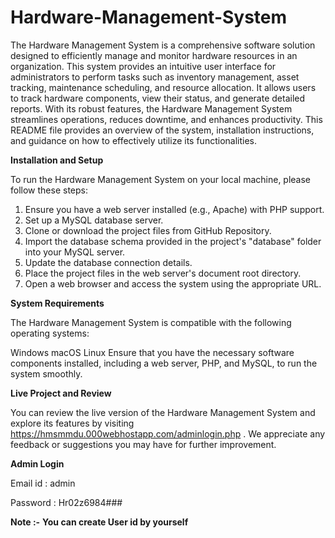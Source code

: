 # Hardware-Management-System
The Hardware Management System is a comprehensive software solution designed to efficiently manage and monitor hardware resources in an organization. This system provides an intuitive user interface for administrators to perform tasks such as inventory management, asset tracking, maintenance scheduling, and resource allocation. It allows users to track hardware components, view their status, and generate detailed reports. With its robust features, the Hardware Management System streamlines operations, reduces downtime, and enhances productivity. This README file provides an overview of the system, installation instructions, and guidance on how to effectively utilize its functionalities.

**Installation and Setup**

To run the Hardware Management System on your local machine, please follow these steps:

1. Ensure you have a web server installed (e.g., Apache) with PHP support.
2. Set up a MySQL database server.
3. Clone or download the project files from GitHub Repository.
4. Import the database schema provided in the project's "database" folder into your MySQL server.
5. Update the database connection details.
6. Place the project files in the web server's document root directory.
7. Open a web browser and access the system using the appropriate URL.
   
**System Requirements**

The Hardware Management System is compatible with the following operating systems:

Windows
macOS
Linux
Ensure that you have the necessary software components installed, including a web server, PHP, and MySQL, to run the system smoothly.

**Live Project and Review**

You can review the live version of the Hardware Management System and explore its features by visiting https://hmsmmdu.000webhostapp.com/adminlogin.php . We appreciate any feedback or suggestions you may have for further improvement.

**Admin Login**

Email id : admin

Password : Hr02z6984###

**Note :-** **You can create User id by yourself**


